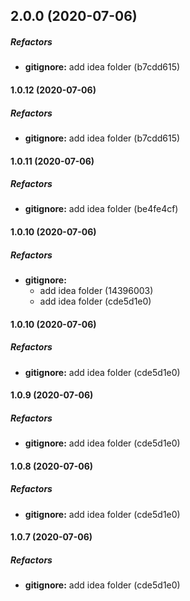 ## 2.0.0 (2020-07-06)

##### Refactors

* **gitignore:**  add idea folder (b7cdd615)

#### 1.0.12 (2020-07-06)

##### Refactors

* **gitignore:**  add idea folder (b7cdd615)

#### 1.0.11 (2020-07-06)

##### Refactors

* **gitignore:**  add idea folder (be4fe4cf)

#### 1.0.10 (2020-07-06)

##### Refactors

* **gitignore:**
  *  add idea folder (14396003)
  *  add idea folder (cde5d1e0)

#### 1.0.10 (2020-07-06)

##### Refactors

* **gitignore:**  add idea folder (cde5d1e0)

#### 1.0.9 (2020-07-06)

##### Refactors

* **gitignore:**  add idea folder (cde5d1e0)

#### 1.0.8 (2020-07-06)

##### Refactors

* **gitignore:**  add idea folder (cde5d1e0)

#### 1.0.7 (2020-07-06)

##### Refactors

* **gitignore:**  add idea folder (cde5d1e0)

~~~~
